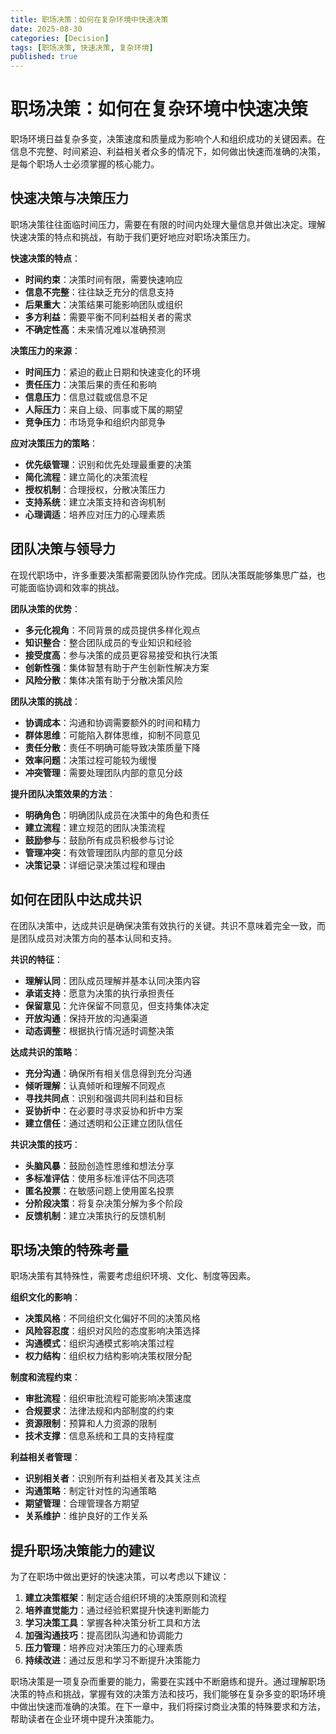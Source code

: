 ```yaml
---
title: 职场决策：如何在复杂环境中快速决策
date: 2025-08-30
categories: [Decision]
tags: [职场决策, 快速决策, 复杂环境]
published: true
---
```


# 职场决策：如何在复杂环境中快速决策

职场环境日益复杂多变，决策速度和质量成为影响个人和组织成功的关键因素。在信息不完整、时间紧迫、利益相关者众多的情况下，如何做出快速而准确的决策，是每个职场人士必须掌握的核心能力。

## 快速决策与决策压力

职场决策往往面临时间压力，需要在有限的时间内处理大量信息并做出决定。理解快速决策的特点和挑战，有助于我们更好地应对职场决策压力。

**快速决策的特点**：
- **时间约束**：决策时间有限，需要快速响应
- **信息不完整**：往往缺乏充分的信息支持
- **后果重大**：决策结果可能影响团队或组织
- **多方利益**：需要平衡不同利益相关者的需求
- **不确定性高**：未来情况难以准确预测

**决策压力的来源**：
- **时间压力**：紧迫的截止日期和快速变化的环境
- **责任压力**：决策后果的责任和影响
- **信息压力**：信息过载或信息不足
- **人际压力**：来自上级、同事或下属的期望
- **竞争压力**：市场竞争和组织内部竞争

**应对决策压力的策略**：
- **优先级管理**：识别和优先处理最重要的决策
- **简化流程**：建立简化的决策流程
- **授权机制**：合理授权，分散决策压力
- **支持系统**：建立决策支持和咨询机制
- **心理调适**：培养应对压力的心理素质

## 团队决策与领导力

在现代职场中，许多重要决策都需要团队协作完成。团队决策既能够集思广益，也可能面临协调和效率的挑战。

**团队决策的优势**：
- **多元化视角**：不同背景的成员提供多样化观点
- **知识整合**：整合团队成员的专业知识和经验
- **接受度高**：参与决策的成员更容易接受和执行决策
- **创新性强**：集体智慧有助于产生创新性解决方案
- **风险分散**：集体决策有助于分散决策风险

**团队决策的挑战**：
- **协调成本**：沟通和协调需要额外的时间和精力
- **群体思维**：可能陷入群体思维，抑制不同意见
- **责任分散**：责任不明确可能导致决策质量下降
- **效率问题**：决策过程可能较为缓慢
- **冲突管理**：需要处理团队内部的意见分歧

**提升团队决策效果的方法**：
- **明确角色**：明确团队成员在决策中的角色和责任
- **建立流程**：建立规范的团队决策流程
- **鼓励参与**：鼓励所有成员积极参与讨论
- **管理冲突**：有效管理团队内部的意见分歧
- **决策记录**：详细记录决策过程和理由

## 如何在团队中达成共识

在团队决策中，达成共识是确保决策有效执行的关键。共识不意味着完全一致，而是团队成员对决策方向的基本认同和支持。

**共识的特征**：
- **理解认同**：团队成员理解并基本认同决策内容
- **承诺支持**：愿意为决策的执行承担责任
- **保留意见**：允许保留不同意见，但支持集体决定
- **开放沟通**：保持开放的沟通渠道
- **动态调整**：根据执行情况适时调整决策

**达成共识的策略**：
- **充分沟通**：确保所有相关信息得到充分沟通
- **倾听理解**：认真倾听和理解不同观点
- **寻找共同点**：识别和强调共同利益和目标
- **妥协折中**：在必要时寻求妥协和折中方案
- **建立信任**：通过透明和公正建立团队信任

**共识决策的技巧**：
- **头脑风暴**：鼓励创造性思维和想法分享
- **多标准评估**：使用多标准评估不同选项
- **匿名投票**：在敏感问题上使用匿名投票
- **分阶段决策**：将复杂决策分解为多个阶段
- **反馈机制**：建立决策执行的反馈机制

## 职场决策的特殊考量

职场决策有其特殊性，需要考虑组织环境、文化、制度等因素。

**组织文化的影响**：
- **决策风格**：不同组织文化偏好不同的决策风格
- **风险容忍度**：组织对风险的态度影响决策选择
- **沟通模式**：组织沟通模式影响决策过程
- **权力结构**：组织权力结构影响决策权限分配

**制度和流程约束**：
- **审批流程**：组织审批流程可能影响决策速度
- **合规要求**：法律法规和内部制度的约束
- **资源限制**：预算和人力资源的限制
- **技术支撑**：信息系统和工具的支持程度

**利益相关者管理**：
- **识别相关者**：识别所有利益相关者及其关注点
- **沟通策略**：制定针对性的沟通策略
- **期望管理**：合理管理各方期望
- **关系维护**：维护良好的工作关系

## 提升职场决策能力的建议

为了在职场中做出更好的快速决策，可以考虑以下建议：

1. **建立决策框架**：制定适合组织环境的决策原则和流程
2. **培养直觉能力**：通过经验积累提升快速判断能力
3. **学习决策工具**：掌握各种决策分析工具和方法
4. **加强沟通技巧**：提高团队沟通和协调能力
5. **压力管理**：培养应对决策压力的心理素质
6. **持续改进**：通过反思和学习不断提升决策能力

职场决策是一项复杂而重要的能力，需要在实践中不断磨练和提升。通过理解职场决策的特点和挑战，掌握有效的决策方法和技巧，我们能够在复杂多变的职场环境中做出快速而准确的决策。在下一章中，我们将探讨商业决策的特殊要求和方法，帮助读者在企业环境中提升决策能力。